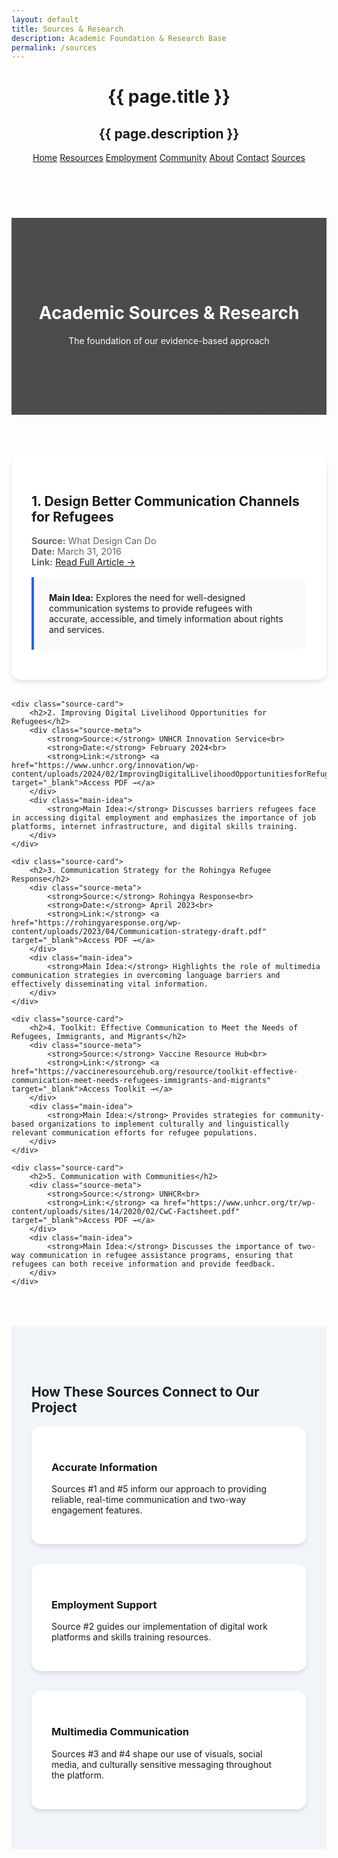 ```yaml
---
layout: default
title: Sources & Research
description: Academic Foundation & Research Base
permalink: /sources
---
```


<!-- Navigation Bar -->
<header class="page-header" role="banner">
    <h1 class="project-name">{{ page.title }}</h1>
    <h2 class="project-tagline">{{ page.description }}</h2>
    <a href="{{ site.baseurl }}/" class="btn">Home</a>
    <a href="{{ site.baseurl }}/resources" class="btn">Resources</a>
    <a href="{{ site.baseurl }}/employment" class="btn">Employment</a>
    <a href="{{ site.baseurl }}/community" class="btn">Community</a>
    <a href="{{ site.baseurl }}/about" class="btn">About</a>
    <a href="{{ site.baseurl }}/contact" class="btn">Contact</a>
    <a href="{{ site.baseurl }}/sources" class="btn">Sources</a>
</header>

<!-- Google Translate -->
<div id="google_translate_element" style="text-align: center; padding: 1rem;"></div>
<script>
function googleTranslateElementInit() {
    new google.translate.TranslateElement({
        pageLanguage: 'en',
        includedLanguages: 'en,ar,fr,ps,es,zh-CN,hi,ur',
        layout: google.translate.TranslateElement.InlineLayout.SIMPLE
    }, 'google_translate_element');
}
</script>
<script src="//translate.google.com/translate_a/element.js?cb=googleTranslateElementInit"></script>

<style>
.sources-header {
    background: linear-gradient(rgba(0, 0, 0, 0.7), rgba(0, 0, 0, 0.7)),
                url('https://images.unsplash.com/photo-1457369804613-52c61a468e7d?q=80&w=2070') no-repeat center/cover;
    padding: 6rem 2rem;
    text-align: center;
    color: white;
    margin-bottom: 4rem;
}

.source-card {
    background: white;
    border-radius: 15px;
    padding: 2rem;
    margin-bottom: 2rem;
    box-shadow: 0 4px 6px rgba(0, 0, 0, 0.1);
    transition: transform 0.3s ease;
}

.source-card:hover {
    transform: translateY(-5px);
}

.source-meta {
    color: #666;
    font-size: 0.9rem;
    margin-bottom: 1rem;
}

.main-idea {
    background: #f8fafc;
    padding: 1.5rem;
    border-left: 4px solid #2563eb;
    margin: 1rem 0;
    border-radius: 0 15px 15px 0;
}

.connection-section {
    background: #f1f5f9;
    padding: 4rem 2rem;
    margin-top: 4rem;
}

.connection-grid {
    display: grid;
    grid-template-columns: repeat(auto-fit, minmax(300px, 1fr));
    gap: 2rem;
    max-width: 1200px;
    margin: 0 auto;
}

.connection-card {
    background: white;
    padding: 2rem;
    border-radius: 15px;
    box-shadow: 0 4px 6px rgba(0, 0, 0, 0.1);
}
</style>

<div class="sources-header">
    <h1>Academic Sources & Research</h1>
    <p>The foundation of our evidence-based approach</p>
</div>

<div class="container">
    <div class="source-card">
        <h2>1. Design Better Communication Channels for Refugees</h2>
        <div class="source-meta">
            <strong>Source:</strong> What Design Can Do<br>
            <strong>Date:</strong> March 31, 2016<br>
            <strong>Link:</strong> <a href="https://www.whatdesigncando.com/stories/design-better-communication-channels-for-refugees/" target="_blank">Read Full Article →</a>
        </div>
        <div class="main-idea">
            <strong>Main Idea:</strong> Explores the need for well-designed communication systems to provide refugees with accurate, accessible, and timely information about rights and services.
        </div>
    </div>

    <div class="source-card">
        <h2>2. Improving Digital Livelihood Opportunities for Refugees</h2>
        <div class="source-meta">
            <strong>Source:</strong> UNHCR Innovation Service<br>
            <strong>Date:</strong> February 2024<br>
            <strong>Link:</strong> <a href="https://www.unhcr.org/innovation/wp-content/uploads/2024/02/ImprovingDigitalLivelihoodOpportunitiesforRefugees.pdf" target="_blank">Access PDF →</a>
        </div>
        <div class="main-idea">
            <strong>Main Idea:</strong> Discusses barriers refugees face in accessing digital employment and emphasizes the importance of job platforms, internet infrastructure, and digital skills training.
        </div>
    </div>

    <div class="source-card">
        <h2>3. Communication Strategy for the Rohingya Refugee Response</h2>
        <div class="source-meta">
            <strong>Source:</strong> Rohingya Response<br>
            <strong>Date:</strong> April 2023<br>
            <strong>Link:</strong> <a href="https://rohingyaresponse.org/wp-content/uploads/2023/04/Communication-strategy-draft.pdf" target="_blank">Access PDF →</a>
        </div>
        <div class="main-idea">
            <strong>Main Idea:</strong> Highlights the role of multimedia communication strategies in overcoming language barriers and effectively disseminating vital information.
        </div>
    </div>

    <div class="source-card">
        <h2>4. Toolkit: Effective Communication to Meet the Needs of Refugees, Immigrants, and Migrants</h2>
        <div class="source-meta">
            <strong>Source:</strong> Vaccine Resource Hub<br>
            <strong>Link:</strong> <a href="https://vaccineresourcehub.org/resource/toolkit-effective-communication-meet-needs-refugees-immigrants-and-migrants" target="_blank">Access Toolkit →</a>
        </div>
        <div class="main-idea">
            <strong>Main Idea:</strong> Provides strategies for community-based organizations to implement culturally and linguistically relevant communication efforts for refugee populations.
        </div>
    </div>

    <div class="source-card">
        <h2>5. Communication with Communities</h2>
        <div class="source-meta">
            <strong>Source:</strong> UNHCR<br>
            <strong>Link:</strong> <a href="https://www.unhcr.org/tr/wp-content/uploads/sites/14/2020/02/CwC-Factsheet.pdf" target="_blank">Access PDF →</a>
        </div>
        <div class="main-idea">
            <strong>Main Idea:</strong> Discusses the importance of two-way communication in refugee assistance programs, ensuring that refugees can both receive information and provide feedback.
        </div>
    </div>
</div>

<section class="connection-section">
    <h2>How These Sources Connect to Our Project</h2>
    <div class="connection-grid">
        <div class="connection-card">
            <h3>Accurate Information</h3>
            <p>Sources #1 and #5 inform our approach to providing reliable, real-time communication and two-way engagement features.</p>
        </div>        
        <div class="connection-card">
            <h3>Employment Support</h3>
            <p>Source #2 guides our implementation of digital work platforms and skills training resources.</p>
        </div>        
        <div class="connection-card">
            <h3>Multimedia Communication</h3>
            <p>Sources #3 and #4 shape our use of visuals, social media, and culturally sensitive messaging throughout the platform.</p>
        </div>
    </div>
</section> 